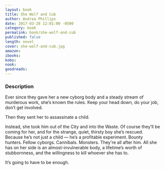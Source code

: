 ```yaml
---
layout: book
title: She Wolf and Cub
author: Andrea Phillips
date: 2017-03-28 12:01:00 -0500
category: book
permalink: book/she-wolf-and-cub
published: false
length: novel
cover: she-wolf-and-cub.jpg
amazon:
ibooks:
kobo:
nook:
goodreads:
---
```


### Description

Ever since they gave her a new cyborg body and a steady stream of murderous work, she’s known the rules. Keep your head down, do your job, don’t get involved.

Then they sent her to assassinate a child.

Instead, she took him out of the City and into the Waste. Of course they’ll be coming for her, and for the strange, quiet, thirsty boy she’s rescued. Because he’s not just a child — he’s a profitable experiment. Bounty hunters. Fellow cyborgs. Cannibals. Monsters. They're all after him. All she has on her side is an almost-invulnerable body, a lifetime’s worth of stubbornness, and the willingness to kill whoever she has to.

It’s going to have to be enough.
